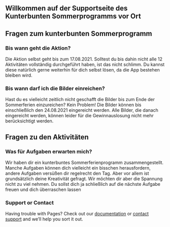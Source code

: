 ## Willkommen auf der Supportseite des Kunterbunten Sommerprogramms vor Ort




## Fragen zum kunterbunten Sommerprogramm

### Bis wann geht die Aktion? 
Die Aktion selbst geht bis zum 17.08.2021. Solltest du bis dahin nicht alle 12 Aktivitäten vollständig durchgeführt haben, ist das nicht schlimm. Du kannst diese natürlich gerne weiterhin für dich selbst lösen, da die App bestehen bleiben wird. 

### Bis wann darf ich die Bilder einreichen?
Hast du es vielleicht zeitlich nicht geschafft die Bilder bis zum Ende der Sommerferien einzureichen? Kein Problem! 
Die Bilder können bis einschließlich den 24.08.2021 eingereicht werden. Alle Bilder, die danach eingereicht werden, können leider für die Gewinnauslosung nicht mehr berücksichtigt werden. 

## Fragen zu den Aktivitäten 

### Was für Aufgaben erwarten mich?
Wir haben dir ein kunterbuntes Sommerferienprogramm zusammengestellt.  
Manche Aufgaben können dich vielleicht ein bisschen herausfordern, andere Aufgaben versüßen dir regelrecht den Tag. Aber vor allem ist grundsätzlich deine Kreativität gefragt. 
Wir möchten dir aber die Spannung nicht zu viel nehmen. Du sollst dich ja schließlich auf die nächste Aufgabe freuen und dich überraschen lassen

### Support or Contact

Having trouble with Pages? Check out our [documentation](https://docs.github.com/categories/github-pages-basics/) or [contact support](https://support.github.com/contact) and we’ll help you sort it out.
